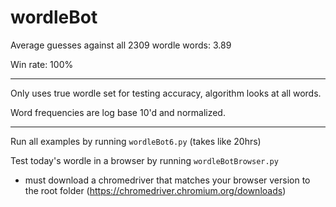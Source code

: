 # wordleBot

Average guesses against all 2309 wordle words: 3.89

Win rate: 100%


-----

Only uses true wordle set for testing accuracy, algorithm looks at all words. 

Word frequencies are log base 10'd and normalized. 


-----

Run all examples by running `wordleBot6.py` (takes like 20hrs)

Test today's wordle in a browser by running `wordleBotBrowser.py` 
  - must download a chromedriver that matches your browser version to the root folder (https://chromedriver.chromium.org/downloads)
